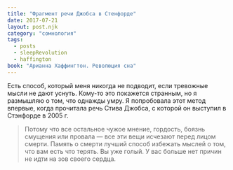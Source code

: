 ```yaml
---
title: "Фрагмент речи Джобса в Стенфорде"
date: 2017-07-21
layout: post.njk
category: "сомнология"
tags:
  - posts
  - sleepRevolution
  - haffington
book: "Арианна Хаффингтон. Революция сна"
---
```


Есть способ, который меня никогда не подводит, если тревожные мысли не дают уснуть. Кому-то это покажется странным, но я размышляю о том, что однажды умру. Я попробовала этот метод впервые, когда прочитала речь Стива Джобса, с которой он выступил в Стэнфорде в 2005 г.

> Потому что все остальное чужое мнение, гордость, боязнь смущения или провала — все эти вещи исчезают перед лицом смерти. Память о смерти лучший способ избежать мыслей о том, что вам есть что терять. Вы уже голый. У вас больше нет причин не идти на зов своего сердца.
